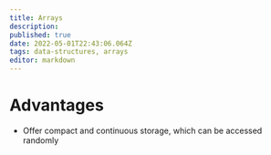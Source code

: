 ```yaml
---
title: Arrays
description: 
published: true
date: 2022-05-01T22:43:06.064Z
tags: data-structures, arrays
editor: markdown
---
```


# Advantages
- Offer compact and continuous storage, which can be accessed randomly